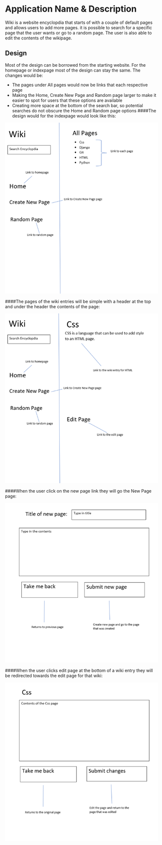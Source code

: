 # Application Name & Description

Wiki is a website encyclopdia that starts of with a couple of default pages and allows users to add more pages.
it is possible to search for a specific page that the user wants or go to a random page.
The user is also able to edit the contents of the wikipage.


## Design

Most of the design can be borrowed from the starting website.
For the homepage or indexpage most of the design can stay the same.
The changes would be:
- The pages under All pages would now be links that each respective page
- Making the Home, Create New Page and Random page larger to make it easier to spot for users that these options are available
- Creating more space at the bottom of the search bar, so potential searches do not obscure the Home and Random page options
####The design would for the indexpage would look like this:

![homepage](images/homepage.png)

####The pages of the wiki entries will be simple with a header at the top and under the header the contents of the page:

![entrypage](images/wiki_entry.png)

####When the user click on the new page link they will go the New Page page:

![newpage](images/new_page.png)

####When the user clicks edit page at the bottom of a wiki entry they will be redirected towards the edit page for that wiki:

![edit_page](images/edit_page.png)








